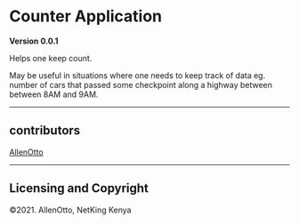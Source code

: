 # Counter Application

**Version 0.0.1**

Helps one keep count. 

May be useful in situations where one needs to keep track of data eg. number of cars that passed some checkpoint along a highway between between 8AM and 9AM.

---
## contributors

[AllenOtto](https://www.instagram.com/netkingke/) 

---
## Licensing and Copyright

©2021. AllenOtto, NetKing Kenya
